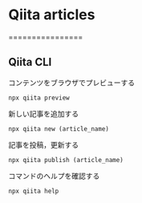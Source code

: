 # Qiita articles
================

## Qiita CLI

コンテンツをブラウザでプレビューする
```
npx qiita preview
```

新しい記事を追加する
```
npx qiita new (article_name)
```

記事を投稿，更新する
```
npx qiita publish (article_name)
```

コマンドのヘルプを確認する
```
npx qiita help
```
